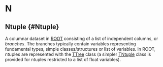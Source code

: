 # N

## Ntuple {#Ntuple}

A columnar dataset in [ROOT](https://root.cern/) consisting of a list of
independent columns, or *branches*. The branches typically contain variables
representing fundamental types, simple classes/structures or list of variables.
In ROOT, ntuples are represented with the
[TTree](https://root.cern/doc/master/classTTree.html) class (a simpler
[TNtuple](https://root.cern/doc/master/classTNtuple.html) class is provided for
ntuples restricted to a list of float variables).
